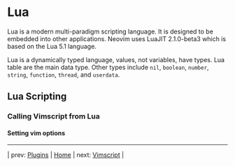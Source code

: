 # Lua

Lua is a modern multi-paradigm scripting language.  It is
designed to be embedded into other applications.  Neovim
uses LuaJIT 2.1.0-beta3 which is based on the Lua 5.1
language.

Lua is a dynamically typed language, values, not variables, have types.
Lua table are the main data type.  Other types include `nil`, `boolean`,
`number`, `string`, `function`, `thread`, and `userdata`.

## Lua Scripting

### Calling Vimscript from Lua

#### Setting vim options

---

| prev: [Plugins][1] | [Home][2] | next: [Vimscript][3] |

[1]: 09-Plugins.md
[2]: ../README.md
[3]: 11-Vimscript.md
